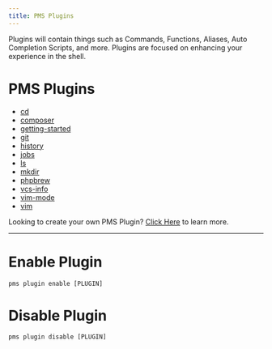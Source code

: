 ```yaml
---
title: PMS Plugins
---
```

Plugins will contain things such as Commands, Functions, Aliases, Auto
Completion Scripts, and more. Plugins are focused on enhancing your experience
in the shell.

# PMS Plugins
<!-- Keep this list in ABC order, do not include Core Plugins (pms, zsh, bash, etc.) -->
* [cd](/pms/plugins/cd.html)
* [composer](/pms/plugins/composer.html)
* [getting-started](/pms/plugins/getting-started.html)
* [git](/pms/plugins/git.html)
* [history](/pms/plugins/history.html)
* [jobs](/pms/plugins/jobs.html)
* [ls](/pms/plugins/ls.html)
* [mkdir](/pms/plugins/mkdir.html)
* [phpbrew](/pms/plugins/phpbrew.html)
* [vcs-info](/pms/plugins/vcs-info.html)
* [vim-mode](/pms/plugins/vim-mode.html)
* [vim](/pms/plugins/vim.html)

Looking to create your own PMS Plugin? [Click Here](https://github.com/JoshuaEstes/pms/wiki) to learn more.

<hr/>

# Enable Plugin
```
pms plugin enable [PLUGIN]
```

# Disable Plugin
```
pms plugin disable [PLUGIN]
```
